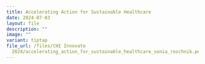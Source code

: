 ```yaml
---
title: Accelerating Action for Sustainable Healthcare
date: 2024-07-03
layout: file
description: ""
image: ""
variant: tiptap
file_url: /files/CHI Innovate
  2024/accelerating_action_for_sustainable_healthcare_sonia_roschnik.pdf
---
```

